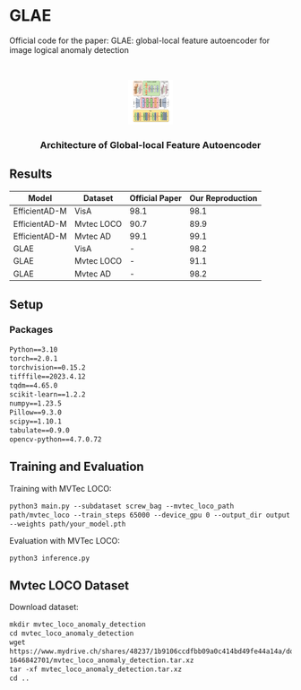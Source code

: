 # GLAE

Official code for the paper: GLAE: global-local feature autoencoder for image logical anomaly detection

<!-- PROJECT SHIELDS -->

<!-- PROJECT LOGO -->
<br />

<p align="center">
  <a href="https://github.com/shaojintian/Best_README_template/">
    <img src="images/glae.svg" alt="Logo" width="80" height="80">
  </a>

  <h3 align="center">Architecture of Global-local Feature Autoencoder</h3>
  
  </p>

</p>


## Results

| Model         | Dataset    | Official Paper | Our Reproduction |
|---------------|------------|----------------|----------------|
| EfficientAD-M | VisA       | 98.1           | 98.1        |
| EfficientAD-M | Mvtec LOCO | 90.7           | 89.9           |
| EfficientAD-M | Mvtec AD   | 99.1           | 99.1           |
| GLAE | VisA       | -          | 98.2        |
| GLAE | Mvtec LOCO | -           | 91.1           |
| GLAE | Mvtec AD   | -          | 98.2           |

## Setup

### Packages

```
Python==3.10
torch==2.0.1
torchvision==0.15.2
tifffile==2023.4.12
tqdm==4.65.0
scikit-learn==1.2.2
numpy==1.23.5
Pillow==9.3.0
scipy==1.10.1
tabulate==0.9.0
opencv-python==4.7.0.72
```

## Training and Evaluation

Training with MVTec LOCO:
```
python3 main.py --subdataset screw_bag --mvtec_loco_path path/mvtec_loco --train_steps 65000 --device_gpu 0 --output_dir output --weights path/your_model.pth
```

Evaluation with MVTec LOCO:

```
python3 inference.py 
```

## Mvtec LOCO Dataset

Download dataset:

```
mkdir mvtec_loco_anomaly_detection
cd mvtec_loco_anomaly_detection
wget https://www.mydrive.ch/shares/48237/1b9106ccdfbb09a0c414bd49fe44a14a/download/430647091-1646842701/mvtec_loco_anomaly_detection.tar.xz
tar -xf mvtec_loco_anomaly_detection.tar.xz
cd ..
```

